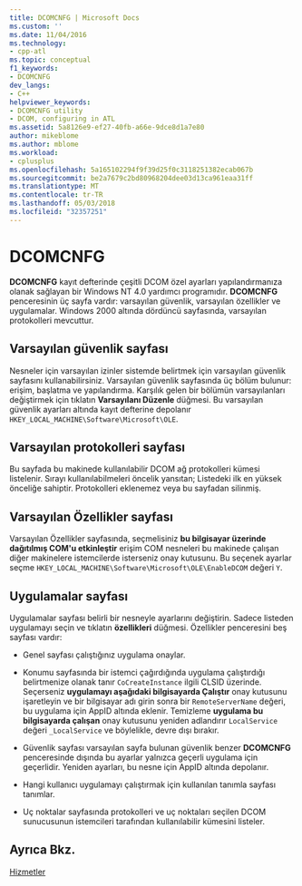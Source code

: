 ```yaml
---
title: DCOMCNFG | Microsoft Docs
ms.custom: ''
ms.date: 11/04/2016
ms.technology:
- cpp-atl
ms.topic: conceptual
f1_keywords:
- DCOMCNFG
dev_langs:
- C++
helpviewer_keywords:
- DCOMCNFG utility
- DCOM, configuring in ATL
ms.assetid: 5a8126e9-ef27-40fb-a66e-9dce8d1a7e80
author: mikeblome
ms.author: mblome
ms.workload:
- cplusplus
ms.openlocfilehash: 5a165102294f9f39d25f0c3118251382ecab067b
ms.sourcegitcommit: be2a7679c2bd80968204dee03d13ca961eaa31ff
ms.translationtype: MT
ms.contentlocale: tr-TR
ms.lasthandoff: 05/03/2018
ms.locfileid: "32357251"
---
```

# <a name="dcomcnfg"></a>DCOMCNFG
**DCOMCNFG** kayıt defterinde çeşitli DCOM özel ayarları yapılandırmanıza olanak sağlayan bir Windows NT 4.0 yardımcı programıdır. **DCOMCNFG** penceresinin üç sayfa vardır: varsayılan güvenlik, varsayılan özellikler ve uygulamalar. Windows 2000 altında dördüncü sayfasında, varsayılan protokolleri mevcuttur.  
  
## <a name="default-security-page"></a>Varsayılan güvenlik sayfası  
 Nesneler için varsayılan izinler sistemde belirtmek için varsayılan güvenlik sayfasını kullanabilirsiniz. Varsayılan güvenlik sayfasında üç bölüm bulunur: erişim, başlatma ve yapılandırma. Karşılık gelen bir bölümün varsayılanları değiştirmek için tıklatın **Varsayılanı Düzenle** düğmesi. Bu varsayılan güvenlik ayarları altında kayıt defterine depolanır `HKEY_LOCAL_MACHINE\Software\Microsoft\OLE`.  
  
## <a name="default-protocols-page"></a>Varsayılan protokolleri sayfası  
 Bu sayfada bu makinede kullanılabilir DCOM ağ protokolleri kümesi listelenir. Sırayı kullanılabilmeleri öncelik yansıtan; Listedeki ilk en yüksek önceliğe sahiptir. Protokolleri eklenemez veya bu sayfadan silinmiş.  
  
## <a name="default-properties-page"></a>Varsayılan Özellikler sayfası  
 Varsayılan Özellikler sayfasında, seçmelisiniz **bu bilgisayar üzerinde dağıtılmış COM'u etkinleştir** erişim COM nesneleri bu makinede çalışan diğer makinelere istemcilerde isterseniz onay kutusunu. Bu seçenek ayarlar seçme `HKEY_LOCAL_MACHINE\Software\Microsoft\OLE\EnableDCOM` değeri `Y`.  
  
## <a name="applications-page"></a>Uygulamalar sayfası  
 Uygulamalar sayfası belirli bir nesneyle ayarlarını değiştirin. Sadece listeden uygulamayı seçin ve tıklatın **özellikleri** düğmesi. Özellikler penceresini beş sayfası vardır:  
  
-   Genel sayfası çalıştığınız uygulama onaylar.  
  
-   Konumu sayfasında bir istemci çağırdığında uygulama çalıştırdığı belirtmenize olanak tanır `CoCreateInstance` ilgili CLSID üzerinde. Seçerseniz **uygulamayı aşağıdaki bilgisayarda Çalıştır** onay kutusunu işaretleyin ve bir bilgisayar adı girin sonra bir `RemoteServerName` değeri, bu uygulama için AppID altında eklenir. Temizleme **uygulama bu bilgisayarda çalışan** onay kutusunu yeniden adlandırır `LocalService` değeri `_LocalService` ve böylelikle, devre dışı bırakır.  
  
-   Güvenlik sayfası varsayılan sayfa bulunan güvenlik benzer **DCOMCNFG** penceresinde dışında bu ayarlar yalnızca geçerli uygulama için geçerlidir. Yeniden ayarları, bu nesne için AppID altında depolanır.  
  
-   Hangi kullanıcı uygulamayı çalıştırmak için kullanılan tanımla sayfası tanımlar.  
  
-   Uç noktalar sayfasında protokolleri ve uç noktaları seçilen DCOM sunucusunun istemcileri tarafından kullanılabilir kümesini listeler.  
  
## <a name="see-also"></a>Ayrıca Bkz.  
 [Hizmetler](../atl/atl-services.md)

